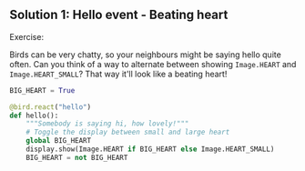 ## Solution 1: Hello event - Beating heart

Exercise:

Birds can be very chatty, so your neighbours might be saying hello quite often.
Can you think of a way to alternate between showing `Image.HEART` and
`Image.HEART_SMALL`? That way it'll look like a beating heart!

```python
BIG_HEART = True

@bird.react("hello")
def hello():
    """Somebody is saying hi, how lovely!"""
    # Toggle the display between small and large heart
    global BIG_HEART
    display.show(Image.HEART if BIG_HEART else Image.HEART_SMALL)
    BIG_HEART = not BIG_HEART
```
